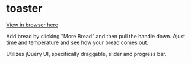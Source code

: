 # toaster

<a href="https://rawgit.com/stephenjukes/toaster/master/toaster/index.html">View in browser here</a>

Add bread by clicking "More Bread" and then pull the handle down. Ajust time and temperature and see how your bread comes out.

Utilizes jQuery UI, specifically draggable, slider and progress bar.
